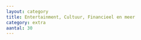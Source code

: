 ```yaml
---
layout: category
title: Entertainment, Cultuur, Financieel en meer
category: extra
aantal: 30
---
```


